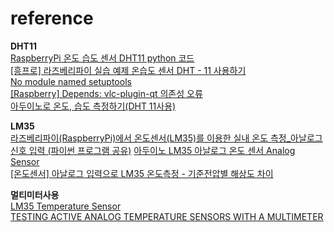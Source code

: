 # reference

**DHT11**  
[RaspberryPi 온도 습도 센서 DHT11 python 코드](https://fishpoint.tistory.com/5224)  
[[흥프로] 라즈베리파이 실습 예제 온습도 센서 DHT - 11 사용하기](https://devicemart.blogspot.com/2019/06/dht-11.html)  
[No module named setuptools](https://stackoverflow.com/questions/22531360/no-module-named-setuptools)  
[[Raspberry] Depends: vlc-plugin-qt 의존성 오류](https://makeutil.tistory.com/119)  
[아두이노로 온도, 습도 측정하기(DHT 11사용)](https://blog.naver.com/emperonics/222085701581)  
  
**LM35**  
[라즈베리파이(RaspberryPi)에서 온도센서(LM35)를 이용한 실내 온도 측정_아날로그 신호 입력 (파이썬 프로그램 공유)](https://www.youtube.com/watch?v=jiwEmByzMwo)
[아두이노 LM35 아날로그 온도 센서 Analog Sensor](https://www.eduino.kr/product/detail.html?product_no=600)  
[[온도센서] 아날로그 입력으로 LM35 온도측정 - 기준전압별 해상도 차이](https://m.blog.naver.com/PostView.naver?isHttpsRedirect=true&blogId=archemius3&logNo=221255783906)  
  
**멀티미터사용**  
[LM35 Temperature Sensor](https://craftronixlab.wordpress.com/tag/testing-lm35-using-multimeter/)  
[TESTING ACTIVE ANALOG TEMPERATURE SENSORS WITH A MULTIMETER](https://embedded-lab.com/blog/testing-active-analog-temperature-sensors-with-a-multimeter/)  
